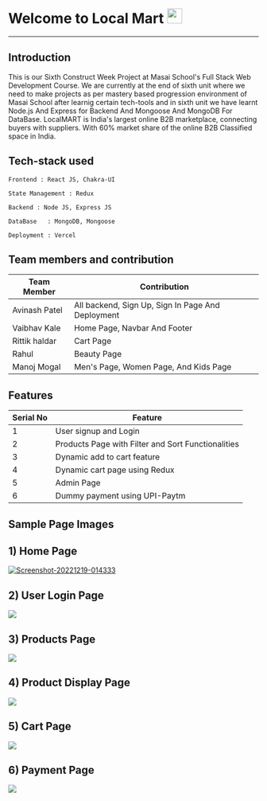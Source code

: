 # Welcome to Local Mart <img src="https://raw.githubusercontent.com/MartinHeinz/MartinHeinz/master/wave.gif" width="30px">
---

**Introduction**
---
This is our Sixth Construct Week Project at Masai School's Full Stack Web Development Course. We are currently at the end of sixth unit where we need to make projects as per mastery based progression environment of Masai School after learnig certain tech-tools and in sixth unit we have learnt Node.js And Express for Backend And Mongoose And MongoDB For DataBase.
LocalMART is India's largest online B2B marketplace, connecting buyers with suppliers. With 60% market share of the online B2B Classified space in India. 
##  Tech-stack used
  
   ```
   Frontend : React JS, Chakra-UI
   
   State Management : Redux
   
   Backend : Node JS, Express JS
   
   DataBase   : MongoDB, Mongoose
   
   Deployment : Vercel
   ```
 ## Team members and contribution

 | Team Member            | Contribution                                                              |
| ----------------- | ------------------------------------------------------------------ |
| Avinash Patel | All backend, Sign Up, Sign In Page And Deployment |
| Vaibhav Kale | Home Page, Navbar And Footer |
| Rittik haldar | Cart Page |
| Rahul | Beauty Page |
| Manoj Mogal | Men's Page, Women Page, And Kids Page |

## Features

 | Serial No            | Feature                                                              |
| ----------------- | ------------------------------------------------------------------ |
| 1 | User signup and Login |
| 2 | Products Page with Filter and Sort Functionalities |
| 3 | Dynamic add to cart feature |
| 4 | Dynamic cart page using Redux |
| 5 | Admin Page |
| 6 | Dummy payment using UPI-Paytm |

  **Sample Page Images**
  ---
  
  **1) Home Page**
  ---
  <a href="https://ibb.co/pXrvSWs"><img src="https://i.ibb.co/12Jfksp/Screenshot-20221219-014333.png" alt="Screenshot-20221219-014333" border="0"></a>
  
  
  **2) User Login Page**
   ---
<img src="https://miro.medium.com/max/1400/1*kL1UUG3eYg9694UNJQjUEA.png"></img>

  **3) Products Page**
  ---
<img src="https://miro.medium.com/max/1400/1*FvjVOPOfsEqLjNPC8oWJzA.png"></img>

  **4) Product Display Page**
  ---
<img src="https://miro.medium.com/max/1400/1*5XQuSW3OezumrRqThUSFtg.png"></img>

  **5) Cart Page**
  ---
<img src="https://miro.medium.com/max/1400/1*eK3d0XnlyRm1RIZFvCjN7w.png"></img>

  **6) Payment Page**
  ---
<img src="https://miro.medium.com/max/1400/1*8lOoLP2q-pJVEUW7Z1vdwQ.png"></img>
